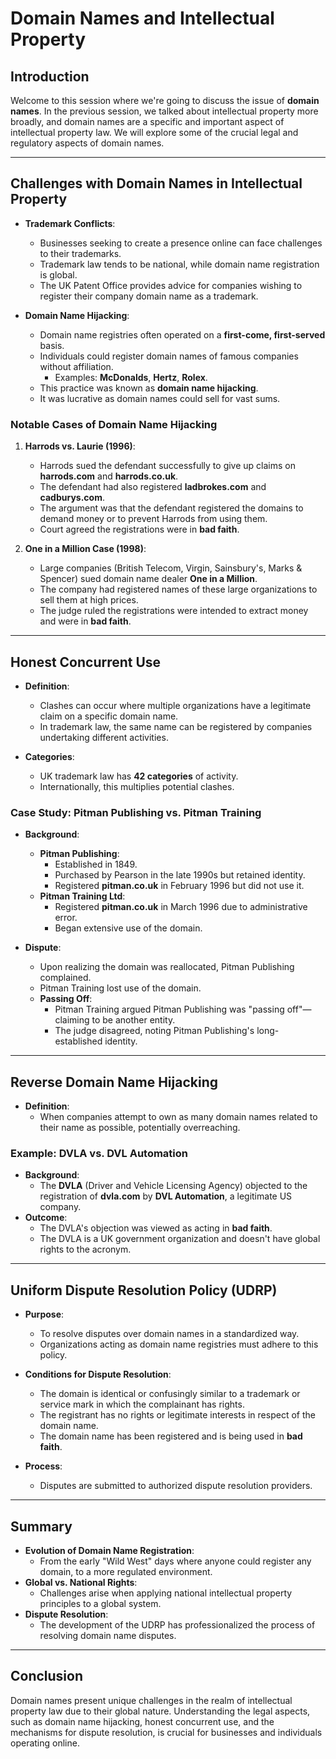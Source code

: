 # Domain Names and Intellectual Property

## Introduction

Welcome to this session where we're going to discuss the issue of **domain names**. In the previous session, we talked about intellectual property more broadly, and domain names are a specific and important aspect of intellectual property law. We will explore some of the crucial legal and regulatory aspects of domain names.

---

## Challenges with Domain Names in Intellectual Property

- **Trademark Conflicts**:
  - Businesses seeking to create a presence online can face challenges to their trademarks.
  - Trademark law tends to be national, while domain name registration is global.
  - The UK Patent Office provides advice for companies wishing to register their company domain name as a trademark.

- **Domain Name Hijacking**:
  - Domain name registries often operated on a **first-come, first-served** basis.
  - Individuals could register domain names of famous companies without affiliation.
    - Examples: **McDonalds**, **Hertz**, **Rolex**.
  - This practice was known as **domain name hijacking**.
  - It was lucrative as domain names could sell for vast sums.

### Notable Cases of Domain Name Hijacking

1. **Harrods vs. Laurie (1996)**:
   - Harrods sued the defendant successfully to give up claims on **harrods.com** and **harrods.co.uk**.
   - The defendant had also registered **ladbrokes.com** and **cadburys.com**.
   - The argument was that the defendant registered the domains to demand money or to prevent Harrods from using them.
   - Court agreed the registrations were in **bad faith**.

2. **One in a Million Case (1998)**:
   - Large companies (British Telecom, Virgin, Sainsbury's, Marks & Spencer) sued domain name dealer **One in a Million**.
   - The company had registered names of these large organizations to sell them at high prices.
   - The judge ruled the registrations were intended to extract money and were in **bad faith**.

---

## Honest Concurrent Use

- **Definition**:
  - Clashes can occur where multiple organizations have a legitimate claim on a specific domain name.
  - In trademark law, the same name can be registered by companies undertaking different activities.

- **Categories**:
  - UK trademark law has **42 categories** of activity.
  - Internationally, this multiplies potential clashes.

### Case Study: Pitman Publishing vs. Pitman Training

- **Background**:
  - **Pitman Publishing**:
    - Established in 1849.
    - Purchased by Pearson in the late 1990s but retained identity.
    - Registered **pitman.co.uk** in February 1996 but did not use it.
  - **Pitman Training Ltd**:
    - Registered **pitman.co.uk** in March 1996 due to administrative error.
    - Began extensive use of the domain.

- **Dispute**:
  - Upon realizing the domain was reallocated, Pitman Publishing complained.
  - Pitman Training lost use of the domain.
  - **Passing Off**:
    - Pitman Training argued Pitman Publishing was "passing off"—claiming to be another entity.
    - The judge disagreed, noting Pitman Publishing's long-established identity.

---

## Reverse Domain Name Hijacking

- **Definition**:
  - When companies attempt to own as many domain names related to their name as possible, potentially overreaching.

### Example: DVLA vs. DVL Automation

- **Background**:
  - The **DVLA** (Driver and Vehicle Licensing Agency) objected to the registration of **dvla.com** by **DVL Automation**, a legitimate US company.
- **Outcome**:
  - The DVLA's objection was viewed as acting in **bad faith**.
  - The DVLA is a UK government organization and doesn't have global rights to the acronym.

---

## Uniform Dispute Resolution Policy (UDRP)

- **Purpose**:
  - To resolve disputes over domain names in a standardized way.
  - Organizations acting as domain name registries must adhere to this policy.

- **Conditions for Dispute Resolution**:
  - The domain is identical or confusingly similar to a trademark or service mark in which the complainant has rights.
  - The registrant has no rights or legitimate interests in respect of the domain name.
  - The domain name has been registered and is being used in **bad faith**.

- **Process**:
  - Disputes are submitted to authorized dispute resolution providers.

---

## Summary

- **Evolution of Domain Name Registration**:
  - From the early "Wild West" days where anyone could register any domain, to a more regulated environment.
- **Global vs. National Rights**:
  - Challenges arise when applying national intellectual property principles to a global system.
- **Dispute Resolution**:
  - The development of the UDRP has professionalized the process of resolving domain name disputes.

---

## Conclusion

Domain names present unique challenges in the realm of intellectual property law due to their global nature. Understanding the legal aspects, such as domain name hijacking, honest concurrent use, and the mechanisms for dispute resolution, is crucial for businesses and individuals operating online.